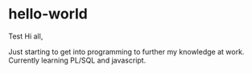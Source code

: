 # hello-world
Test
Hi all,

Just starting to get into programming to further my knowledge at work. Currently learning PL/SQL and javascript.
